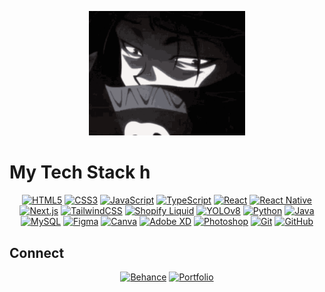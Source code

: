 <p align="center">
<img src="feitan.gif" alt="Feitan GIF" width="250">
</p>

# My Tech Stack h

<p align="center">
<a href="https://developer.mozilla.org/en-US/docs/Web/HTML"><img src="https://img.shields.io/badge/HTML5-E34F26?style=for-the-badge&logo=html5&logoColor=white" alt="HTML5"></a>
<a href="https://developer.mozilla.org/en-US/docs/Web/CSS"><img src="https://img.shields.io/badge/CSS3-1572B6?style=for-the-badge&logo=css3&logoColor=white" alt="CSS3"></a>
<a href="https://developer.mozilla.org/en-US/docs/Web/JavaScript"><img src="https://img.shields.io/badge/JavaScript-F7DF1E?style=for-the-badge&logo=javascript&logoColor=black" alt="JavaScript"></a>
<a href="https://www.typescriptlang.org/"><img src="https://img.shields.io/badge/TypeScript-3178C6?style=for-the-badge&logo=typescript&logoColor=white" alt="TypeScript"></a>
<a href="https://reactjs.org/"><img src="https://img.shields.io/badge/React-61DAFB?style=for-the-badge&logo=react&logoColor=white" alt="React"></a>
<a href="https://reactnative.dev/"><img src="https://img.shields.io/badge/React%20Native-61DAFB?style=for-the-badge&logo=react&logoColor=white" alt="React Native"></a>
<a href="https://nextjs.org/"><img src="https://img.shields.io/badge/Next.js-000000?style=for-the-badge&logo=next.js&logoColor=white" alt="Next.js"></a>
<a href="https://tailwindcss.com/"><img src="https://img.shields.io/badge/TailwindCSS-38B2AC?style=for-the-badge&logo=tailwind-css&logoColor=white" alt="TailwindCSS"></a>
<a href="https://shopify.dev/docs/themes/liquid"><img src="https://img.shields.io/badge/Shopify%20Liquid-95BF47?style=for-the-badge" alt="Shopify Liquid"></a>
<a href="https://github.com/ultralytics/yolov8"><img src="https://img.shields.io/badge/YOLOv8-00A1E0?style=for-the-badge" alt="YOLOv8"></a>
<a href="https://www.python.org/"><img src="https://img.shields.io/badge/Python-3776AB?style=for-the-badge&logo=python&logoColor=white" alt="Python"></a>
<a href="https://www.java.com/"><img src="https://img.shields.io/badge/Java-007396?style=for-the-badge&logo=java&logoColor=white" alt="Java"></a>
<a href="https://www.mysql.com/"><img src="https://img.shields.io/badge/MySQL-4479A1?style=for-the-badge&logo=mysql&logoColor=white" alt="MySQL"></a>
<a href="https://www.figma.com/"><img src="https://img.shields.io/badge/Figma-F24E1E?style=for-the-badge&logo=figma&logoColor=white" alt="Figma"></a>
<a href="https://www.canva.com/"><img src="https://img.shields.io/badge/Canva-00C4B4?style=for-the-badge&logo=canva&logoColor=white" alt="Canva"></a>
<a href="https://www.adobe.com/products/xd.html"><img src="https://img.shields.io/badge/Adobe%20XD-FF61F6?style=for-the-badge&logo=adobe-xd&logoColor=white" alt="Adobe XD"></a>
<a href="https://www.adobe.com/products/photoshop.html"><img src="https://img.shields.io/badge/Photoshop-31A8FF?style=for-the-badge&logo=adobe-photoshop&logoColor=white" alt="Photoshop"></a>
<a href="https://git-scm.com/"><img src="https://img.shields.io/badge/Git-F05032?style=for-the-badge&logo=git&logoColor=white" alt="Git"></a>
<a href="https://github.com/"><img src="https://img.shields.io/badge/GitHub-181717?style=for-the-badge&logo=github&logoColor=white" alt="GitHub"></a>
</p>

## Connect

<p align="center">
<a href="https://www.behance.net/smilemella"><img src="https://img.shields.io/badge/Behance-1769FF?style=for-the-badge&logo=behance&logoColor=white" alt="Behance"></a>
<a href="https://www.behance.net/smilemella"><img src="https://img.shields.io/badge/Behance-1769FF?style=for-the-badge&logo=behance&logoColor=white" alt="Portfolio"></a>
</p>

